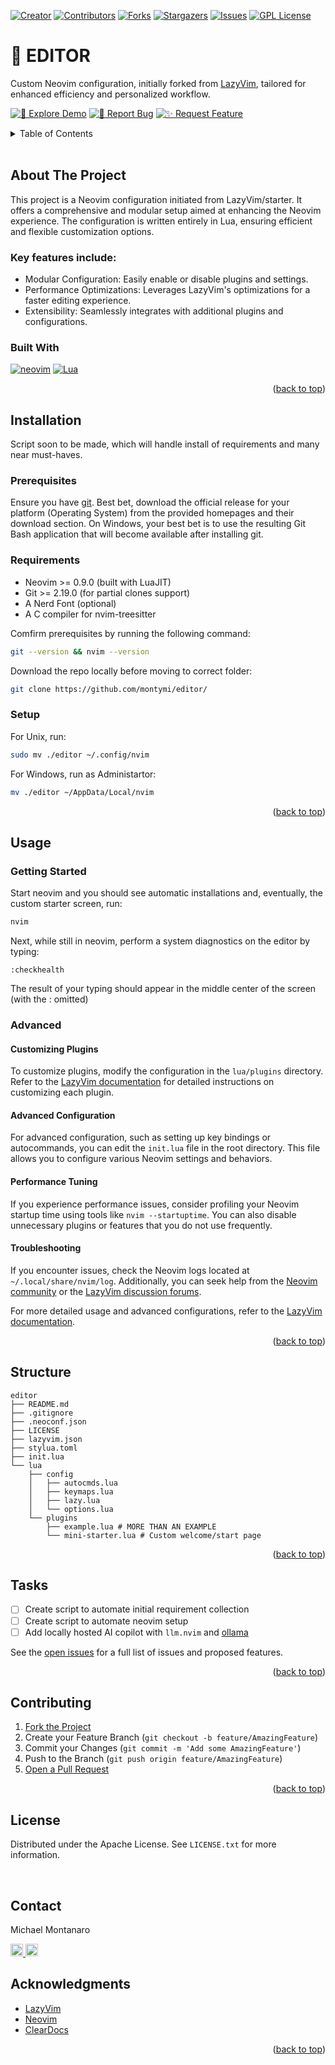 <div id="readme-top"></div>

<!-- PROJECT SHIELDS -->
[![Creator][creatorLogo]][creatorProfile]
[![Contributors][contributors-shield]][contributors-url]
[![Forks][forks-shield]][forks-url]
[![Stargazers][stars-shield]][stars-url]
[![Issues][issues-shield]][issues-url]
[![GPL License][license-shield]][license-url]

<!-- PROJECT HEADER -->
# 📜 EDITOR

Custom Neovim configuration, initially forked from [LazyVim](https://github.com/montymi/LazyVim/starter), tailored for enhanced efficiency and personalized workflow. 

<!-- CALL TO ACTIONS -->
[![🚀 Explore Demo][demoLogo]][demoLogo-url]
[![🐛 Report Bug][bugLogo]][bugLogo-url]
[![✨ Request Feature][featureLogo]][featureLogo-url]

<!-- TABLE OF CONTENTS -->
<details>
  <summary>Table of Contents</summary>
  <ol>
    <li>
      <a href="#about-the-project">About The Project</a>
      <ul>
        <li><a href="#built-with">Built With</a></li>
      </ul>
    </li>
    <li><a href="#installation">Installation</a>
      <ul>
        <li><a href="#prerequisites">Prerequisites</a></li>
        <li><a href="#setup">Setup</a></li>
      </ul></li>
    <li><a href="#usage">Usage</a>
      <ul>
        <li><a href="#getting-started">Getting Started</a></li>
        <li><a href="#advanced">Advanced</a></li>
      </ul></li>
    </li>
    <li><a href="#structure">Structure</a></li>
    <li><a href="#tasks">Tasks</a></li>
    <li><a href="#contributing">Contributing</a></li>
    <li><a href="#license">License</a></li>
    <li><a href="#contact">Contact</a></li>
    <li><a href="#acknowledgments">Acknowledgments</a></li>
  </ol>
</details>

<br />

<!-- ABOUT THE PROJECT -->
## About The Project

This project is a Neovim configuration initiated from LazyVim/starter. It offers a comprehensive and modular setup aimed at enhancing the Neovim experience. The configuration is written entirely in Lua, ensuring efficient and flexible customization options.

### Key features include:

- Modular Configuration: Easily enable or disable plugins and settings.
- Performance Optimizations: Leverages LazyVim's optimizations for a faster editing experience.
- Extensibility: Seamlessly integrates with additional plugins and configurations.

### Built With

[![neovim][neovimLogo]][neovimLogo-url]
[![Lua][luaLogo]][luaLogo-url]

<p align="right">(<a href="#readme-top">back to top</a>)</p>

<!-- GETTING STARTED -->
## Installation

Script soon to be made, which will handle install of requirements and many near must-haves.

### Prerequisites
Ensure you have [git](https://git-scm.com/). Best bet, download the official release for your platform (Operating System) from the provided homepages and their download section. On Windows, your best bet is to use the resulting Git Bash application that will become available after installing git.

### Requirements

- Neovim >= 0.9.0 (built with LuaJIT)
- Git >= 2.19.0 (for partial clones support)
- A Nerd Font (optional)
- A C compiler for nvim-treesitter

Comfirm prerequisites by running the following command:
```bash
git --version && nvim --version
```

Download the repo locally before moving to correct folder:
```bash
git clone https://github.com/montymi/editor/
```

### Setup

For Unix, run:
```bash
sudo mv ./editor ~/.config/nvim
```
For Windows, run as Administartor:
```bash
mv ./editor ~/AppData/Local/nvim
```

<p align="right">(<a href="#readme-top">back to top</a>)</p>

<!-- USAGE EXAMPLES -->
## Usage

### Getting Started

Start neovim and you should see automatic installations and, eventually, the custom starter screen, run:
```bash
nvim
```

Next, while still in neovim, perform a system diagnostics on the editor by typing:
```
:checkhealth
```
The result of your typing should appear in the middle center of the screen (with the : omitted)

### Advanced

#### Customizing Plugins
To customize plugins, modify the configuration in the `lua/plugins` directory. Refer to the [LazyVim documentation](https://github.com/LazyVim/LazyVim) for detailed instructions on customizing each plugin.

#### Advanced Configuration
For advanced configuration, such as setting up key bindings or autocommands, you can edit the `init.lua` file in the root directory. This file allows you to configure various Neovim settings and behaviors.

#### Performance Tuning
If you experience performance issues, consider profiling your Neovim startup time using tools like `nvim --startuptime`. You can also disable unnecessary plugins or features that you do not use frequently.

#### Troubleshooting
If you encounter issues, check the Neovim logs located at `~/.local/share/nvim/log`. Additionally, you can seek help from the [Neovim community](https://neovim.io/community) or the [LazyVim discussion forums](https://github.com/LazyVim/LazyVim/discussions).

For more detailed usage and advanced configurations, refer to the [LazyVim documentation](https://github.com/LazyVim/LazyVim).

<p align="right">(<a href="#readme-top">back to top</a>)</p>

<!-- STRUCTURE -->
## Structure

```
editor
├── README.md
├── .gitignore
├── .neoconf.json
├── LICENSE
├── lazyvim.json
├── stylua.toml
├── init.lua
└── lua
    ├── config
    │   ├── autocmds.lua
    │   ├── keymaps.lua
    │   ├── lazy.lua
    │   └── options.lua
    └── plugins
        ├── example.lua # MORE THAN AN EXAMPLE
        └── mini-starter.lua # Custom welcome/start page
```

<p align="right">(<a href="#readme-top">back to top</a>)</p>

<!-- TASKS -->
## Tasks

- [ ] Create script to automate initial requirement collection
- [ ] Create script to automate neovim setup
- [ ] Add locally hosted AI copilot with `llm.nvim` and [ollama][ollamaLogo-url]

See the [open issues](https://github.com/montymi/ClearDocs/issues) for a full list of issues and proposed features.

<p align="right">(<a href="#readme-top">back to top</a>)</p>

<!-- CONTRIBUTING -->
## Contributing

1. [Fork the Project](https://docs.github.com/en/get-started/quickstart/fork-a-repo)
2. Create your Feature Branch (`git checkout -b feature/AmazingFeature`)
3. Commit your Changes (`git commit -m 'Add some AmazingFeature'`)
4. Push to the Branch (`git push origin feature/AmazingFeature`)
5. [Open a Pull Request](https://docs.github.com/en/pull-requests/collaborating-with-pull-requests/proposing-changes-to-your-work-with-pull-requests/about-pull-requests)

<p align="right">(<a href="#readme-top">back to top</a>)</p>

<!-- LICENSE -->
## License

Distributed under the Apache License. See `LICENSE.txt` for more information.

<br />

<!-- CONTACT -->
## Contact

Michael Montanaro

[linkedin-shield]: https://cdn-icons-png.flaticon.com/512/174/174857.png
[github-shield]: https://cdn-icons-png.flaticon.com/512/733/733553.png
[linkedin-url]: https://linkedin.com/in/michael-montanaro
[github-url]: https://github.com/montymi

<a href="https://linkedin.com/in/michael-montanaro/" target="_blank">
  <img src="https://cdn-icons-png.flaticon.com/512/174/174857.png" width="20" height="20" />
</a>
<a href="https://github.com/montymi/" target="_blank">
  <img src="https://cdn-icons-png.flaticon.com/512/733/733553.png" width="20" height="20" />
</a>

<br />

<!-- ACKNOWLEDGMENTS -->
## Acknowledgments

* [LazyVim](https://github.com/LazyVim)
* [Neovim][neovimLogo-url]
* [ClearDocs](https://github.com/montymi/ClearDocs)

<p align="right">(<a href="#readme-top">back to top</a>)</p>

<!-- MARKDOWN LINKS & IMAGES -->
<!-- https://www.markdownguide.org/basic-syntax/#reference-style-links -->
[ollamaLogo]: https://img.shields.io/badge/Ollama-black?style=for-the-badge&logo=ollama&logoColor=natural
[ollamaLogo-url]: https://ollama.com
[neovimLogo]: https://img.shields.io/badge/Neovim-black?style=for-the-badge&logo=neovim&logoColor=natural
[neovimLogo-url]: https://neovim.io
[luaLogo]: https://img.shields.io/badge/Lua-black?style=for-the-badge&logo=lua&logoColor=natural
[luaLogo-url]: https://lua.org
[demoLogo]: https://img.shields.io/badge/🚀%20Explore%20Demo-grey?style=for-the-badge
[demoLogo-url]: https://github.com/montymi/ClearDocs
[bugLogo]: https://img.shields.io/badge/🐛%20Report%20Bug-grey?style=for-the-badge
[bugLogo-url]: https://github.com/montymi/ClearDocs/issues
[featureLogo]: https://img.shields.io/badge/✨%20Request%20Feature-grey?style=for-the-badge
[featureLogo-url]: https://github.com/montymi/ClearDocs/issues
[pythonLogo]: https://img.shields.io/badge/Python-black?style=for-the-badge&logo=python&logoColor=natural
[pythonLogo-url]: https://python.org/
[markdownLogo]: https://img.shields.io/badge/Markdown-black?style=for-the-badge&logo=markdown&logoColor=natural
[markdownLogo-url]: https://daringfireball.net/projects/markdown/
[htmlLogo]: https://img.shields.io/badge/HTML5-black?style=for-the-badge&logo=html5&logoColor=natural
[htmlLogo-url]: https://html.spec.whatwg.org/
[creatorLogo]: https://img.shields.io/badge/-Created%20by%20montymi-maroon.svg?style=for-the-badge
[creatorProfile]: https://montymi.com/
[contributors-shield]: https://img.shields.io/github/contributors/montymi/ClearDocs.svg?style=for-the-badge
[contributors-url]: https://github.com/montymi/ClearDocs/graphs/contributors
[forks-shield]: https://img.shields.io/github/forks/montymi/ClearDocs.svg?style=for-the-badge
[forks-url]: https://github.com/montymi/ClearDocs/network/members
[stars-shield]: https://img.shields.io/github/stars/montymi/ClearDocs.svg?style=for-the-badge
[stars-url]: https://github.com/montymi/ClearDocs/stargazers
[issues-shield]: https://img.shields.io/github/issues/montymi/ClearDocs.svg?style=for-the-badge
[issues-url]: https://github.com/montymi/ClearDocs/issues
[license-shield]: https://img.shields.io/github/license/montymi/ClearDocs.svg?style=for-the-badge
[license-url]: https://github.com/montymi/ClearDocs/blob/master/LICENSE.txt
[Next.js]: https://img.shields.io/badge/next.js-000000?style=for-the-badge&logo=nextdotjs&logoColor=white
[Next-url]: https://nextjs.org/
[React.js]: https://img.shields.io/badge/React-20232A?style=for-the-badge&logo=react&logoColor=61DAFB
[React-url]: https://reactjs.org/
[Vue.js]: https://img.shields.io/badge/Vue.js-35495E?style=for-the-badge&logo=vuedotjs&logoColor=4FC08D
[Vue-url]: https://vuejs.org/
[Angular.io]: https://img.shields.io/badge/Angular-DD0031?style=for-the-badge&logo=angular&logoColor=white
[Angular-url]: https://angular.io/
[Svelte.dev]: https://img.shields.io/badge/Svelte-4A4A55?style=for-the-badge&logo=svelte&logoColor=FF3E00
[Svelte-url]: https://svelte.dev/
[Laravel.com]: https://img.shields.io/badge/Laravel-FF2D20?style=for-the-badge&logo=laravel&logoColor=white
[Laravel-url]: https://laravel.com
[Bootstrap.com]: https://img.shields.io/badge/Bootstrap-563D7C?style=for-the-badge&logo=bootstrap&logoColor=white
[Bootstrap-url]: https://getbootstrap.com
[JQuery.com]: https://img.shields.io/badge/jQuery-0769AD?style=for-the-badge&logo=jquery&logoColor=white
[JQuery-url]: https://jquery.com 
